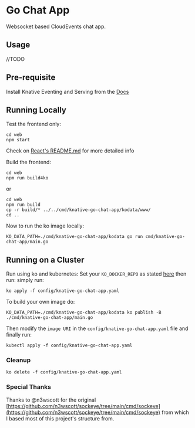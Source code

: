 # Go Chat App

Websocket based CloudEvents chat app.

## Usage

//TODO

## Pre-requisite
Install Knative Eventing and Serving from the [Docs](https://knative.dev/docs/install/quickstart-install/)

## Running Locally

Test the frontend only:
```shel
cd web
npm start
```
Check on [React's README.md](./web/README.md) for more detailed info

Build the frontend:
```shell
cd web
npm run build4ko
```
or
```shell
cd web
npm run build
cp -r build/* ../../cmd/knative-go-chat-app/kodata/www/
cd ..
```

Now to run the ko image locally:
```shell
KO_DATA_PATH=./cmd/knative-go-chat-app/kodata go run cmd/knative-go-chat-app/main.go
```

## Running on a Cluster

Run using ko and kubernetes:
Set your `KO_DOCKER_REPO` as stated [here](https://github.com/google/ko#choose-destination)
then run:
simply run:
```shell
ko apply -f config/knative-go-chat-app.yaml
```
To build your own image do:
```shell
KO_DATA_PATH=./cmd/knative-go-chat-app/kodata ko publish -B ./cmd/knative-go-chat-app/main.go
```
Then modify the `image URI` in the `config/knative-go-chat-app.yaml` file 
and finally run:
```shell
kubectl apply -f config/knative-go-chat-app.yaml
```
### Cleanup

```shell
ko delete -f config/knative-go-chat-app.yaml
```

### Special Thanks

Thanks to @n3wscott for the original [https://github.com/n3wscott/sockeye/tree/main/cmd/sockeye](https://github.com/n3wscott/sockeye/tree/main/cmd/sockeye) from which I based most of this project's structure from.
